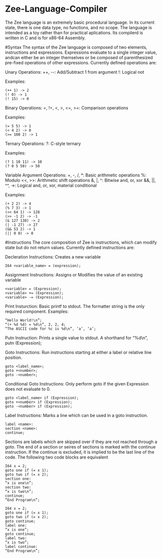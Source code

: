 # Zee-Language-Compiler
The Zee language is an extremely basic procedural language. In its current state, there is one data type, no functions, and no scope. The language is intended as a toy rather than for practical aplications. Its compilerd is written in C and is for x86-64 Assembly. 

#Syntax
The syntax of the Zee language is composed of two elements, instructions and expressions. Expressions evaluate to a single integer value, andcan either be an integer themselves or be composed of parenthesized pre-fixed operations of other expressions. Currently defined operations are:

Unary Operations:
++, --: Add/Subtract 1 from argument
!: Logical not

Examples:
```
(++ 1) -> 2
(! 0) -> 1
(! 15) -> 0
```
Binary Operations:
=, !=, <, >, <=, >=: Comparison operations

Examples:
```
(= 5 5) -> 1
(< 4 2) -> 0
(>= 100 2) -> 1
```
Ternary Operations:
?: C-style ternary

Examples:
```
(? 1 10 11) -> 10
(? 0 5 50) -> 50
```

Variable Argument Operations:
+, -, /, *: Basic arithmetic operations
%: Modulo 
<<, >>: Arithmetic shift operations
&, |, ^: Bitwise and, or, xor
&&, ||, ^^, ->: Logical and, or, xor, material conditional 

Examples:
```
(+ 2 2) -> 4
(% 7 3) -> 1
(<< 64 1) -> 128
(>> -1 2) -> -1
(& 127 130) -> 2
(| -1 27) -> 27
(&& 53 2) -> 1
(|| 0 0) -> 0
```
#Instructions
The core composition of Zee is instructions, which can modify state but do not return values. Currently defined instructions are:

Decleration Instructions: Creates a new variable
```I64 <variable_name>; 
I64 <variable_name> = (expression);
```
Assignment Instructions: Assigns or Modifies the value of an existing variable
```
<variable> = (Expression); 
<variable> += (Expression);
<variable> -= (Expression);
```
Print Insturction: Basic printf to stdout. The formatter string is the only required component. Examples:
```
“Hello World!\n”;
“(+ %d %d) = %d\n”, 2, 2, 4;
“The ASCII code for %c is %d\n”, ‘a’, ‘a’;
```
Putn Instruction: Prints a single value to stdout. A shorthand for “%d\n”,
putn (Expression);

Goto Instructions: Run instructions starting at either a label or relative line position. 
```
goto <label_name>;
goto +<number>;
goto -<number>;
```

Conditional Goto Instructions: Only perform goto if the given Expression does not evaluate to 0.
```
goto <label_name> if (Expression);
goto +<number> if (Expression);
goto -<number> if (Expression);
```
Label Instructions: Marks a line which can be used in a goto instruction.
```
label <name>: 
section <name>:
continue;
```
Sections are labels which are skipped over if they are not reached through a goto. The end of a section or seires of sections is marked with the continue instruction. If the continue is excluded, it is implied to be the last line of the code. The following two code blocks are equivalent

```
I64 x = 2;
goto one if (= x 1);
goto two if (= x 2);
section one:
“x is one\n”;
section two:
“x is two\n”;
continue;
“End Program\n”;
```

```
I64 x = 2;
goto one if (= x 1);
goto two if (= x 2);
goto continue;
label one:
“x is one”;
goto continue;
label two:
“x is two”;
label continue:
“End Program\n”;
```
